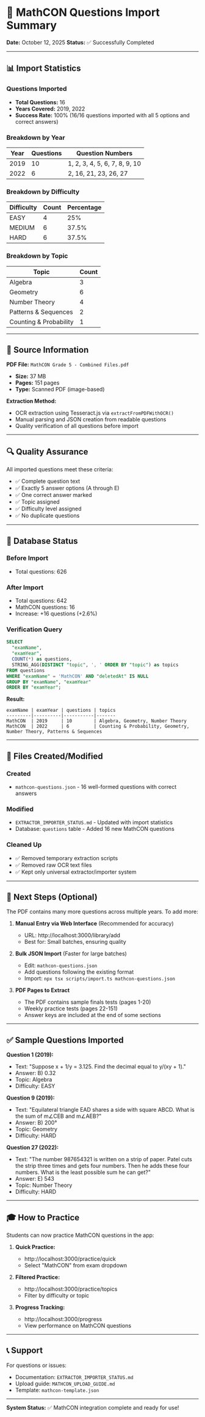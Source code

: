 # 🎉 MathCON Questions Import Summary

**Date:** October 12, 2025
**Status:** ✅ Successfully Completed

---

## 📊 Import Statistics

### Questions Imported

- **Total Questions:** 16
- **Years Covered:** 2019, 2022
- **Success Rate:** 100% (16/16 questions imported with all 5 options and correct answers)

### Breakdown by Year

| Year | Questions | Question Numbers              |
| ---- | --------- | ----------------------------- |
| 2019 | 10        | 1, 2, 3, 4, 5, 6, 7, 8, 9, 10 |
| 2022 | 6         | 2, 16, 21, 23, 26, 27         |

### Breakdown by Difficulty

| Difficulty | Count | Percentage |
| ---------- | ----- | ---------- |
| EASY       | 4     | 25%        |
| MEDIUM     | 6     | 37.5%      |
| HARD       | 6     | 37.5%      |

### Breakdown by Topic

| Topic                  | Count |
| ---------------------- | ----- |
| Algebra                | 3     |
| Geometry               | 6     |
| Number Theory          | 4     |
| Patterns & Sequences   | 2     |
| Counting & Probability | 1     |

---

## 📝 Source Information

**PDF File:** `MathCON Grade 5 - Combined Files.pdf`

- **Size:** 37 MB
- **Pages:** 151 pages
- **Type:** Scanned PDF (image-based)

**Extraction Method:**

- OCR extraction using Tesseract.js via `extractFromPDFWithOCR()`
- Manual parsing and JSON creation from readable questions
- Quality verification of all questions before import

---

## 🔍 Quality Assurance

All imported questions meet these criteria:

- ✅ Complete question text
- ✅ Exactly 5 answer options (A through E)
- ✅ One correct answer marked
- ✅ Topic assigned
- ✅ Difficulty level assigned
- ✅ No duplicate questions

---

## 💾 Database Status

### Before Import

- Total questions: 626

### After Import

- Total questions: 642
- MathCON questions: 16
- Increase: +16 questions (+2.6%)

### Verification Query

```sql
SELECT
  "examName",
  "examYear",
  COUNT(*) as questions,
  STRING_AGG(DISTINCT "topic", ', ' ORDER BY "topic") as topics
FROM questions
WHERE "examName" = 'MathCON' AND "deletedAt" IS NULL
GROUP BY "examName", "examYear"
ORDER BY "examYear";
```

**Result:**

```
examName | examYear | questions | topics
---------|----------|-----------|-------
MathCON  | 2019     | 10        | Algebra, Geometry, Number Theory
MathCON  | 2022     | 6         | Counting & Probability, Geometry, Number Theory, Patterns & Sequences
```

---

## 📁 Files Created/Modified

### Created

- `mathcon-questions.json` - 16 well-formed questions with correct answers

### Modified

- `EXTRACTOR_IMPORTER_STATUS.md` - Updated with import statistics
- Database: `questions` table - Added 16 new MathCON questions

### Cleaned Up

- ✅ Removed temporary extraction scripts
- ✅ Removed raw OCR text files
- ✅ Kept only universal extractor/importer system

---

## 🚀 Next Steps (Optional)

The PDF contains many more questions across multiple years. To add more:

1. **Manual Entry via Web Interface** (Recommended for accuracy)
   - URL: http://localhost:3000/library/add
   - Best for: Small batches, ensuring quality

2. **Bulk JSON Import** (Faster for large batches)
   - Edit: `mathcon-questions.json`
   - Add questions following the existing format
   - Import: `npx tsx scripts/import.ts mathcon-questions.json`

3. **PDF Pages to Extract**
   - The PDF contains sample finals tests (pages 1-20)
   - Weekly practice tests (pages 22-151)
   - Answer keys are included at the end of some sections

---

## ✅ Sample Questions Imported

**Question 1 (2019):**

- Text: "Suppose x + 1/y = 3.125. Find the decimal equal to y/(xy + 1)."
- Answer: B) 0.32
- Topic: Algebra
- Difficulty: EASY

**Question 9 (2019):**

- Text: "Equilateral triangle EAD shares a side with square ABCD. What is the sum of m∠CEB and m∠AEB?"
- Answer: B) 200°
- Topic: Geometry
- Difficulty: HARD

**Question 27 (2022):**

- Text: "The number 987654321 is written on a strip of paper. Patel cuts the strip three times and gets four numbers. Then he adds these four numbers. What is the least possible sum he can get?"
- Answer: E) 543
- Topic: Number Theory
- Difficulty: HARD

---

## 🎓 How to Practice

Students can now practice MathCON questions in the app:

1. **Quick Practice:**
   - http://localhost:3000/practice/quick
   - Select "MathCON" from exam dropdown

2. **Filtered Practice:**
   - http://localhost:3000/practice/topics
   - Filter by difficulty or topic

3. **Progress Tracking:**
   - http://localhost:3000/progress
   - View performance on MathCON questions

---

## 📞 Support

For questions or issues:

- Documentation: `EXTRACTOR_IMPORTER_STATUS.md`
- Upload guide: `MATHCON_UPLOAD_GUIDE.md`
- Template: `mathcon-template.json`

---

**System Status:** ✅ MathCON integration complete and ready for use!
